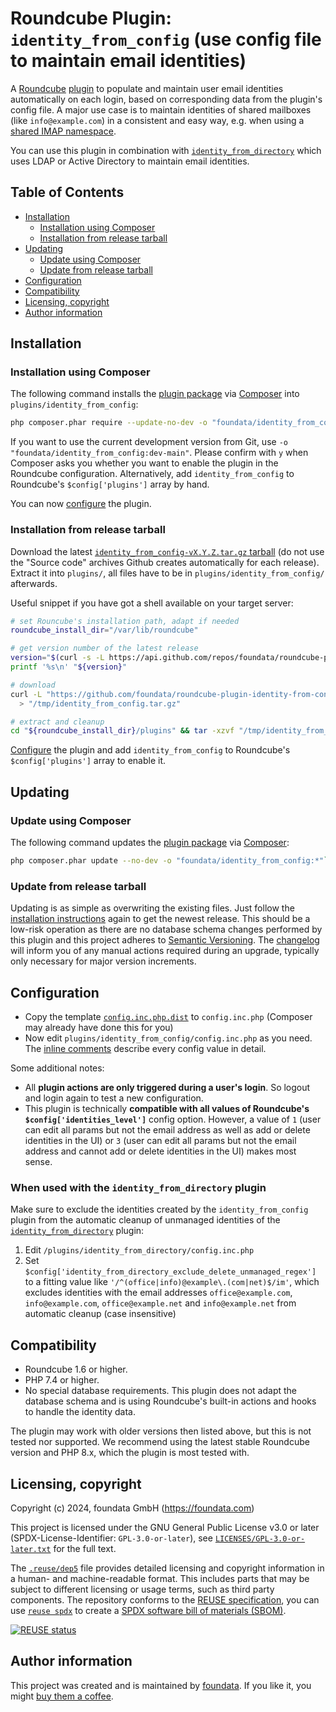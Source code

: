 # Roundcube Plugin: `identity_from_config` (use config file to maintain email identities)

A [Roundcube](https://roundcube.net/) [plugin](https://plugins.roundcube.net/) to populate and maintain user email identities automatically on each login, based on corresponding data from the plugin's config file. A major use case is to maintain identities of shared mailboxes (like `info@example.com`) in a consistent and easy way, e.g. when using a [shared IMAP namespace](https://datatracker.ietf.org/doc/html/rfc2342.html).

You can use this plugin in combination with [`identity_from_directory`](https://github.com/foundata/roundcube-plugin-identity-from-config) which uses LDAP or Active Directory to maintain email identities.


## Table of Contents

* [Installation](#installation)
  * [Installation using Composer](#installation-using-composer)
  * [Installation from release tarball](#installation-from-release-tarball)
* [Updating](#updating)
  * [Update using Composer](#update-using-composer)
  * [Update from release tarball](#update-from-release-tarball)
* [Configuration](#configuration)
* [Compatibility](#compatibility)
* [Licensing, copyright](#licensing-copyright)
* [Author information](#author-information)


## Installation

### Installation using Composer

The following command installs the [plugin package](https://packagist.org/packages/foundata/identity_from_config) via [Composer](https://getcomposer.org/download/) into `plugins/identity_from_config`:

```bash
php composer.phar require --update-no-dev -o "foundata/identity_from_config:*"
```

If you want to use the current development version from Git, use `-o "foundata/identity_from_config:dev-main"`. Please confirm with `y` when Composer asks you whether you want to enable the plugin in the Roundcube configuration. Alternatively, add `identity_from_config` to Roundcube's `$config['plugins']` array by hand.

You can now [configure](#configuration) the plugin.


### Installation from release tarball

Download the latest [`identity_from_config-vX.Y.Z.tar.gz` tarball](https://github.com/foundata/roundcube-plugin-identity-from-config/releases) (do not use the "Source code" archives Github creates automatically for each release). Extract it into `plugins/`, all files have to be in `plugins/identity_from_config/` afterwards.

Useful snippet if you have got a shell available on your target server:

```bash
# set Rouncube's installation path, adapt if needed
roundcube_install_dir="/var/lib/roundcube"

# get version number of the latest release
version="$(curl -s -L https://api.github.com/repos/foundata/roundcube-plugin-identity-from-config/releases/latest | jq -r '.tag_name' | sed -e 's/^v//g')"
printf '%s\n' "${version}"

# download
curl -L "https://github.com/foundata/roundcube-plugin-identity-from-config/releases/download/v${version}/identity_from_config-v${version}.tar.gz" \
  > "/tmp/identity_from_config.tar.gz"

# extract and cleanup
cd "${roundcube_install_dir}/plugins" && tar -xzvf "/tmp/identity_from_config.tar.gz" && rm "/tmp/identity_from_config.tar.gz"
```

[Configure](#configuration) the plugin and add `identity_from_config` to Roundcube's `$config['plugins']` array to enable it.


## Updating

### Update using Composer

The following command updates the [plugin package](https://packagist.org/packages/foundata/identity_from_config) via [Composer](https://getcomposer.org/download/):

```bash
php composer.phar update --no-dev -o "foundata/identity_from_config:*"`
```

### Update from release tarball

Updating is as simple as overwriting the existing files. Just follow the [installation instructions](#installation) again to get the newest release. This should be a low-risk operation as there are no database schema changes performed by this plugin and this project adheres to [Semantic Versioning](https://semver.org/spec/v2.0.0.html). The [changelog](./CHANGELOG.md) will inform you of any manual actions required during an upgrade, typically only necessary for major version increments.


## Configuration

- Copy the template [`config.inc.php.dist`](./config.inc.php.dist) to `config.inc.php` (Composer may already have done this for you)
- Now edit `plugins/identity_from_config/config.inc.php` as you need. The [inline comments](./config.inc.php.dist) describe every config value in detail.

Some additional notes:

* All **plugin actions are only triggered during a user's login**. So logout and login again to test a new configuration.
* This plugin is technically **compatible with all values of Roundcube's `$config['identities_level']`** config option. However, a value of `1` (user can edit all params but not the email address as well as add or delete identities in the UI) or `3` (user can edit all params but not the email address and cannot add or delete identities in the UI) makes most sense.

### When used with the `identity_from_directory` plugin

Make sure to exclude the identities created by the `identity_from_config` plugin from the automatic cleanup of unmanaged identities of the [`identity_from_directory`](https://github.com/foundata/roundcube-plugin-identity-from-config) plugin:

1. Edit `/plugins/identity_from_directory/config.inc.php`
2. Set `$config['identity_from_directory_exclude_delete_unmanaged_regex']` to a fitting value like `'/^(office|info)@example\.(com|net)$/im'`, which excludes identities with the email addresses `office@example.com`, `info@example.com`, `office@example.net` and `info@example.net` from automatic cleanup (case insensitive)


## Compatibility

- Roundcube 1.6 or higher.
- PHP 7.4 or higher.
- No special database requirements. This plugin does not adapt the database schema and is using Roundcube's built-in actions and hooks to handle the identity data.

The plugin may work with older versions then listed above, but this is not tested nor supported. We recommend using the latest stable Roundcube version and PHP 8.x, which the plugin is most tested with.


## Licensing, copyright

<!--REUSE-IgnoreStart-->
Copyright (c) 2024, foundata GmbH (https://foundata.com)

This project is licensed under the GNU General Public License v3.0 or later (SPDX-License-Identifier: `GPL-3.0-or-later`), see [`LICENSES/GPL-3.0-or-later.txt`](LICENSES/GPL-3.0-or-later.txt) for the full text.

The [`.reuse/dep5`](.reuse/dep5) file provides detailed licensing and copyright information in a human- and machine-readable format. This includes parts that may be subject to different licensing or usage terms, such as third party components. The repository conforms to the [REUSE specification](https://reuse.software/spec/), you can use [`reuse spdx`](https://reuse.readthedocs.io/en/latest/readme.html#cli) to create a [SPDX software bill of materials (SBOM)](https://en.wikipedia.org/wiki/Software_Package_Data_Exchange).
<!--REUSE-IgnoreEnd-->

[![REUSE status](https://api.reuse.software/badge/github.com/foundata/roundcube-plugin-identity-from-config)](https://api.reuse.software/info/github.com/foundata/roundcube-plugin-identity-from-config)


## Author information

This project was created and is maintained by [foundata](https://foundata.com/). If you like it, you might [buy them a coffee](https://buy-me-a.coffee/roundcube-plugin-identity-from-config/).